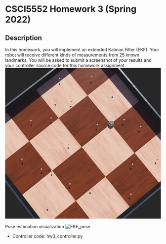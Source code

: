# CSCI5552 Homework 3 (Spring 2022)
## Description
In this homework, you will implement an extended Kalman Filter (EKF).
Your robot will receive different kinds of measurements from 25 known landmarks.
You will be asked to submit a screenshot of your results and your controller source code for this homework assignment.
![VE overview](teaser.png "VE overview")

Pose estimation visualization
![EKF_pose](https://user-images.githubusercontent.com/76431286/202936780-6c1d1520-fac1-4dcd-90e3-0e924cccfa0c.png)


* Controller code: hw3_controller.py
